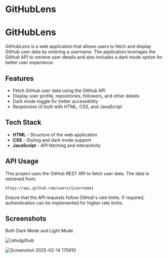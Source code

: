 # GitHubLens
# GitHubLens

GitHubLens is a  web application that allows users to fetch and display GitHub user data by entering a username. The application leverages the GitHub API to retrieve user details and also includes a dark mode option for better user experience.

## Features

- Fetch GitHub user data using the GitHub API
- Display user profile, repositories, followers, and other details
- Dark mode toggle for better accessibility
- Responsive UI built with HTML, CSS, and JavaScript

## Tech Stack

- **HTML** - Structure of the web application
- **CSS** - Styling and dark mode support
- **JavaScript** - API fetching and interactivity



## API Usage

This project uses the GitHub REST API to fetch user data. The data is retrieved from:
```
https://api.github.com/users/{username}
```
Ensure that the API requests follow GitHub's rate limits. If required, authentication can be implemented for higher rate limits.

## Screenshots

Both Dark Mode and Light Mode

![rahulgithub](https://github.com/user-attachments/assets/94362a8f-585a-40c2-9a14-94594abb62a5)

![Screenshot 2025-02-14 175910](https://github.com/user-attachments/assets/3b19b3a8-16f6-4f92-be7b-c9241a62ed74)


